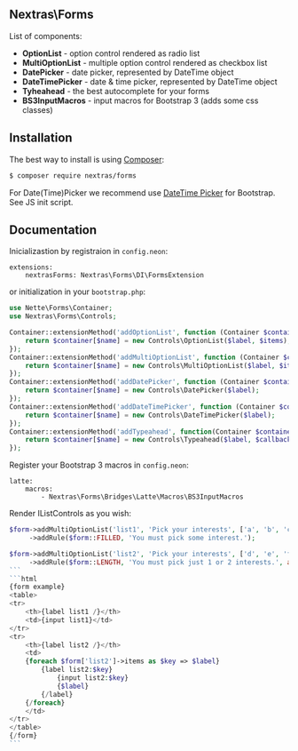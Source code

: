 ## Nextras\Forms

List of components:
- **OptionList** - option control rendered as radio list
- **MultiOptionList** - multiple option control rendered as checkbox list
- **DatePicker** - date picker, represented by DateTime object
- **DateTimePicker** - date & time picker, represented by DateTime object
- **Tyheahead** - the best autocomplete for your forms
- **BS3InputMacros** - input macros for Bootstrap 3 (adds some css classes)

## Installation

The best way to install is using [Composer](http://getcomposer.org/):

```sh
$ composer require nextras/forms
```

For Date(Time)Picker we recommend use [DateTime Picker](http://www.malot.fr/bootstrap-datetimepicker/) for Bootstrap.
See JS init script.

## Documentation


Inicializastion by registraion in `config.neon`:

```neon
extensions:
    nextrasForms: Nextras\Forms\DI\FormsExtension
```

or initialization in your `bootstrap.php`:

```php
use Nette\Forms\Container;
use Nextras\Forms\Controls;

Container::extensionMethod('addOptionList', function (Container $container, $name, $label = NULL, array $items = NULL) {
	return $container[$name] = new Controls\OptionList($label, $items);
});
Container::extensionMethod('addMultiOptionList', function (Container $container, $name, $label = NULL, array $items = NULL) {
	return $container[$name] = new Controls\MultiOptionList($label, $items);
});
Container::extensionMethod('addDatePicker', function (Container $container, $name, $label = NULL) {
	return $container[$name] = new Controls\DatePicker($label);
});
Container::extensionMethod('addDateTimePicker', function (Container $container, $name, $label = NULL) {
	return $container[$name] = new Controls\DateTimePicker($label);
});
Container::extensionMethod('addTypeahead', function(Container $container, $name, $label = NULL, $callback = NULL) {
	return $container[$name] = new Controls\Typeahead($label, $callback);
});
```


Register your Bootstrap 3 macros in `config.neon`:
```neon
latte:
	macros:
		- Nextras\Forms\Bridges\Latte\Macros\BS3InputMacros
```

Render IListControls as you wish:
````php
$form->addMultiOptionList('list1', 'Pick your interests', ['a', 'b', 'c'])
     ->addRule($form::FILLED, 'You must pick some interest.');

$form->addMultiOptionList('list2', 'Pick your interests', ['d', 'e', 'f'])
	 ->addRule($form::LENGTH, 'You must pick just 1 or 2 interests.', array(1, 2));
```
```html
{form example}
<table>
<tr>
	<th>{label list1 /}</th>
	<td>{input list1}</td>
</tr>
<tr>
	<th>{label list2 /}</th>
	<td>
	{foreach $form['list2']->items as $key => $label}
		{label list2:$key}
			{input list2:$key}
			{$label}
		{/label}
	{/foreach}
	</td>
</tr>
</table>
{/form}
```
